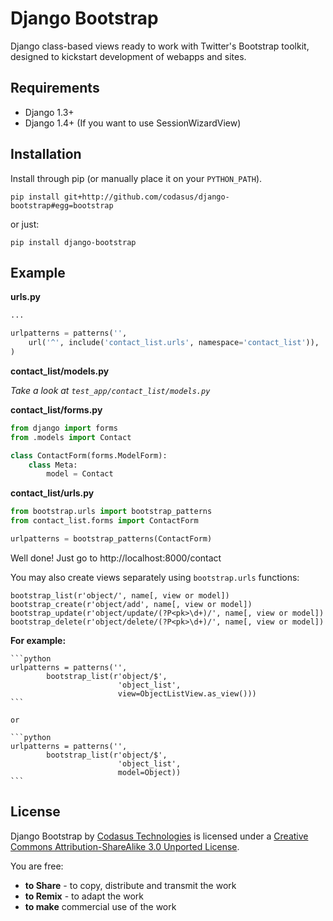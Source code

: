 Django Bootstrap
================

Django class-based views ready to work with Twitter's Bootstrap toolkit, designed to kickstart development of webapps and sites.

Requirements
------------

* Django 1.3+
* Django 1.4+ (If you want to use SessionWizardView)

Installation
------------

Install through pip (or manually place it on your `PYTHON_PATH`).

    pip install git+http://github.com/codasus/django-bootstrap#egg=bootstrap

or just:

    pip install django-bootstrap

Example
-------

**urls.py**

```python
...

urlpatterns = patterns('',
    url('^', include('contact_list.urls', namespace='contact_list')),
)
```

**contact_list/models.py**

_Take a look at `test_app/contact_list/models.py`_

**contact_list/forms.py**

```python
from django import forms
from .models import Contact

class ContactForm(forms.ModelForm):
    class Meta:
        model = Contact
```

**contact_list/urls.py**

```python
from bootstrap.urls import bootstrap_patterns
from contact_list.forms import ContactForm

urlpatterns = bootstrap_patterns(ContactForm)
```

Well done! Just go to http://localhost:8000/contact

You may also create views separately using `bootstrap.urls` functions:

    bootstrap_list(r'object/', name[, view or model])
    bootstrap_create(r'object/add', name[, view or model])
    bootstrap_update(r'object/update/(?P<pk>\d+)/', name[, view or model])
    bootstrap_delete(r'object/delete/(?P<pk>\d+)/', name[, view or model])

**For example:**

    ```python
    urlpatterns = patterns('',
            bootstrap_list(r'object/$',
                            'object_list',
                            view=ObjectListView.as_view()))
    ```

    or

    ```python
    urlpatterns = patterns('',
            bootstrap_list(r'object/$',
                            'object_list',
                            model=Object))
    ```

License
-------

Django Bootstrap by [Codasus Technologies](http://codasus.com) is licensed under a [Creative Commons Attribution-ShareAlike 3.0 Unported License](http://creativecommons.org/licenses/by-sa/3.0/).

You are free:

* **to Share** - to copy, distribute and transmit the work
* **to Remix** - to adapt the work
* **to make** commercial use of the work
